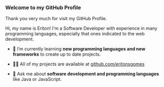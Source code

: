 ### Welcome to my GitHub Profile

Thank you very much for visit my GitHub Profile. 

Hi, my name is Eriton!
I'm a Software Developer with experience in many programming languages, especially that ones indicated to the web development.

- 🌱 I’m currently learning **new programming languages and new frameworks** to create up to date projects.

- 👨‍💻 All of my projects are available at [github.com/eritonsgomes](https://github.com/eritonsgomes)

- 💬 Ask me about **software development and programming languages** like Java or JavaScript.

